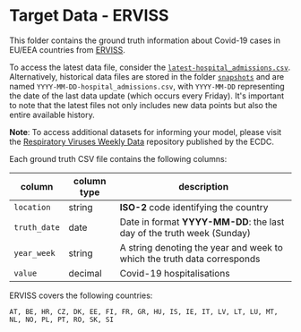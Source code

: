 # Target Data - ERVISS

This folder contains the ground truth information about Covid-19 cases in EU/EEA countries from [ERVISS](https://erviss.org/).

To access the latest data file, consider the [`latest-hospital_admissions.csv`]((https://github.com/european-modelling-hubs/RespiCast-Covid19/blob/main/target-data/ERVISS/latest-hospital_admissions.csv)). Alternatively, historical data files are stored in the folder [`snapshots`](https://github.com/european-modelling-hubs/RespiCast-Covid19/tree/main/target-data/ERVISS/snapshots) and are named `YYYY-MM-DD-hospital_admissions.csv`, with `YYYY-MM-DD` representing the date of the last data update (which occurs every Friday). It's important to note that the latest files not only includes new data points but also the entire available history.

**Note**: To access additional datasets for informing your model, please visit the [Respiratory Viruses Weekly Data](https://github.com/EU-ECDC/Respiratory_viruses_weekly_data/tree/main) repository published by the ECDC.

Each ground truth CSV file contains the following columns:

| column | column type | description |
| -------- | -------- | ------- |
| `location` | string | **ISO-2** code identifying the country |
| `truth_date` | date | Date in format **YYYY-MM-DD**: the last day of the truth week (Sunday)|
| `year_week` | string | A string denoting the year and week to which the truth data corresponds |
| `value ` | decimal | Covid-19 hospitalisations


ERVISS covers the following countries: 

    AT, BE, HR, CZ, DK, EE, FI, FR, GR, HU, IS, IE, IT, LV, LT, LU, MT, NL, NO, PL, PT, RO, SK, SI
